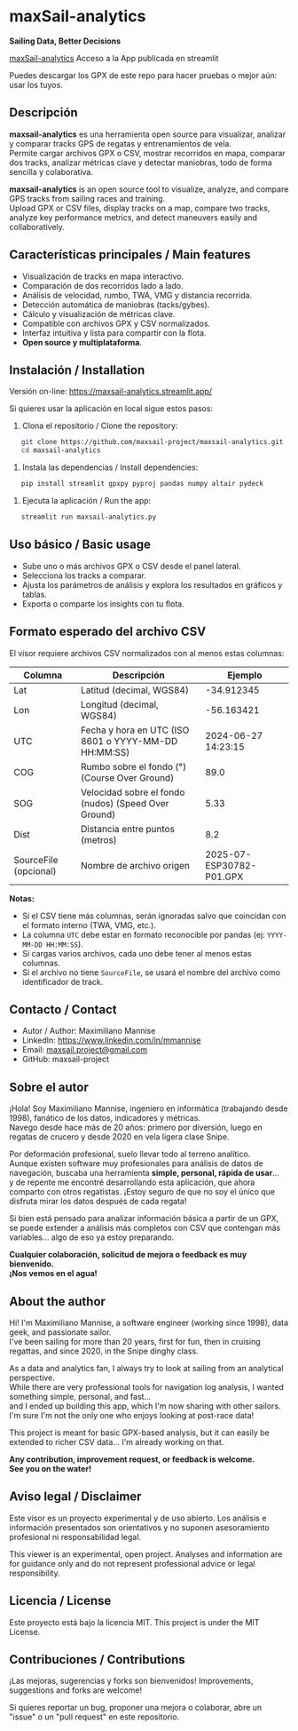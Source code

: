 # maxSail-analytics

**Sailing Data, Better Decisions**  

[maxSail-analytics](https://maxsail-analytics.streamlit.app/) Acceso a la App publicada en streamlit

Puedes descargar los GPX de este repo para hacer pruebas o mejor aún: usar los tuyos.

## Descripción

**maxsail-analytics** es una herramienta open source para visualizar, analizar y comparar tracks GPS de regatas y entrenamientos de vela.  
Permite cargar archivos GPX o CSV, mostrar recorridos en mapa, comparar dos tracks, analizar métricas clave y detectar maniobras, todo de forma sencilla y colaborativa.

**maxsail-analytics** is an open source tool to visualize, analyze, and compare GPS tracks from sailing races and training.  
Upload GPX or CSV files, display tracks on a map, compare two tracks, analyze key performance metrics, and detect maneuvers easily and collaboratively.

## Características principales / Main features

- Visualización de tracks en mapa interactivo.
- Comparación de dos recorridos lado a lado.
- Análisis de velocidad, rumbo, TWA, VMG y distancia recorrida.
- Detección automática de maniobras (tacks/gybes).
- Cálculo y visualización de métricas clave.
- Compatible con archivos GPX y CSV normalizados.
- Interfaz intuitiva y lista para compartir con la flota.
- **Open source y multiplataforma**.

## Instalación / Installation

Versión on-line: https://maxsail-analytics.streamlit.app/

Si quieres usar la aplicación en local sigue estos pasos:

1. Clona el repositorio / Clone the repository:

```sh
   git clone https://github.com/maxsail-project/maxsail-analytics.git
   cd maxsail-analytics
```

1. Instala las dependencias / Install dependencies:

```sh
   pip install streamlit gpxpy pyproj pandas numpy altair pydeck
```

1. Ejecuta la aplicación / Run the app:

```sh
   streamlit run maxsail-analytics.py
```

## Uso básico / Basic usage

- Sube uno o más archivos GPX o CSV desde el panel lateral.
- Selecciona los tracks a comparar.
- Ajusta los parámetros de análisis y explora los resultados en gráficos y tablas.
- Exporta o comparte los insights con tu flota.

## Formato esperado del archivo CSV

El visor requiere archivos CSV normalizados con al menos estas columnas:

| Columna   | Descripción                                    | Ejemplo         |
|-----------|------------------------------------------------|-----------------|
| Lat       | Latitud (decimal, WGS84)                       | -34.912345      |
| Lon       | Longitud (decimal, WGS84)                      | -56.163421      |
| UTC       | Fecha y hora en UTC (ISO 8601 o YYYY-MM-DD HH:MM:SS) | 2024-06-27 14:23:15 |
| COG       | Rumbo sobre el fondo (°) (Course Over Ground)  | 89.0            |
| SOG       | Velocidad sobre el fondo (nudos) (Speed Over Ground) | 5.33            |
| Dist      | Distancia entre puntos (metros)                | 8.2             |
| SourceFile (opcional) | Nombre de archivo origen           | 2025-07-ESP30782-P01.GPX |

**Notas:**
- Si el CSV tiene más columnas, serán ignoradas salvo que coincidan con el formato interno (TWA, VMG, etc.).
- La columna `UTC` debe estar en formato reconocible por pandas (ej: `YYYY-MM-DD HH:MM:SS`).
- Si cargas varios archivos, cada uno debe tener al menos estas columnas.
- Si el archivo no tiene `SourceFile`, se usará el nombre del archivo como identificador de track.

## Contacto / Contact

- Autor / Author: Maximiliano Mannise
- LinkedIn: https://www.linkedin.com/in/mmannise
- Email: maxsail.project@gmail.com
- GitHub: maxsail-project

## Sobre el autor

¡Hola! Soy Maximiliano Mannise, ingeniero en informática (trabajando desde 1998), fanático de los datos, indicadores y métricas.  
Navego desde hace más de 20 años: primero por diversión, luego en regatas de crucero y desde 2020 en vela ligera clase Snipe.

Por deformación profesional, suelo llevar todo al terreno analítico.  
Aunque existen software muy profesionales para análisis de datos de navegación, buscaba una herramienta **simple, personal, rápida de usar**…  
y de repente me encontré desarrollando esta aplicación, que ahora comparto con otros regatistas. ¡Estoy seguro de que no soy el único que disfruta mirar los datos después de cada regata!

Si bien está pensado para analizar información básica a partir de un GPX, se puede extender a análisis más completos con CSV que contengan más variables… algo de eso ya estoy preparando.

**Cualquier colaboración, solicitud de mejora o feedback es muy bienvenido.  
¡Nos vemos en el agua!**

## About the author

Hi! I'm Maximiliano Mannise, a software engineer (working since 1998), data geek, and passionate sailor.  
I've been sailing for more than 20 years, first for fun, then in cruising regattas, and since 2020, in the Snipe dinghy class.

As a data and analytics fan, I always try to look at sailing from an analytical perspective.  
While there are very professional tools for navigation log analysis, I wanted something simple, personal, and fast…  
and I ended up building this app, which I'm now sharing with other sailors. I'm sure I'm not the only one who enjoys looking at post-race data!

This project is meant for basic GPX-based analysis, but it can easily be extended to richer CSV data… I'm already working on that.

**Any contribution, improvement request, or feedback is welcome.  
See you on the water!**

## Aviso legal / Disclaimer

Este visor es un proyecto experimental y de uso abierto.
Los análisis e información presentados son orientativos y no suponen asesoramiento profesional ni responsabilidad legal.

This viewer is an experimental, open project.
Analyses and information are for guidance only and do not represent professional advice or legal responsibility.

## Licencia / License

Este proyecto está bajo la licencia MIT.
This project is under the MIT License.

## Contribuciones / Contributions

¡Las mejoras, sugerencias y forks son bienvenidos!
Improvements, suggestions and forks are welcome!

Si quieres reportar un bug, proponer una mejora o colaborar, abre un "issue" o un "pull request" en este repositorio.

